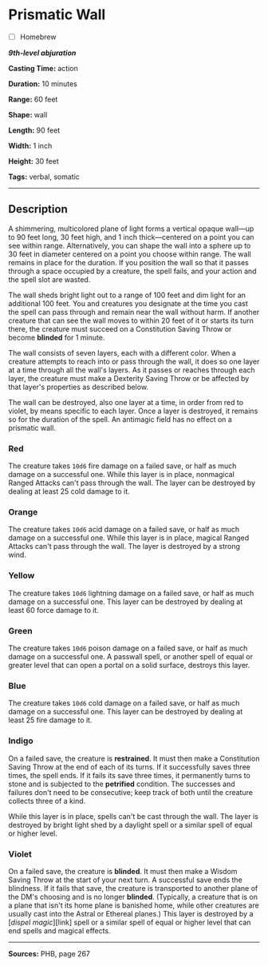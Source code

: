 # Prismatic Wall

- [ ] Homebrew

***9th-level abjuration***

**Casting Time:** action

**Duration:** 10 minutes

**Range:** 60 feet

**Shape:** wall

**Length:** 90 feet

**Width:** 1 inch

**Height:** 30 feet

**Tags:** verbal, somatic

---

## Description
A shimmering, multicolored plane of light forms a vertical opaque wall—up to 90 feet long, 30 feet high, and 1 inch thick—centered on a point you can see within range.
Alternatively, you can shape the wall into a sphere up to 30 feet in diameter centered on a point you choose within range.
The wall remains in place for the duration.
If you position the wall so that it passes through a space occupied by a creature, the spell fails, and your action and the spell slot are wasted.

The wall sheds bright light out to a range of 100 feet and dim light for an additional 100 feet.
You and creatures you designate at the time you cast the spell can pass through and remain near the wall without harm.
If another creature that can see the wall moves to within 20 feet of it or starts its turn there, the creature must succeed on a Constitution Saving Throw or become **blinded** for 1 minute.

The wall consists of seven layers, each with a different color.
When a creature attempts to reach into or pass through the wall, it does so one layer at a time through all the wall's layers.
As it passes or reaches through each layer, the creature must make a Dexterity Saving Throw or be affected by that layer's properties as described below.

The wall can be destroyed, also one layer at a time, in order from red to violet, by means specific to each layer.
Once a layer is destroyed, it remains so for the duration of the spell.
An antimagic field has no effect on a prismatic wall.

### Red
The creature takes `10d6` fire damage on a failed save, or half as much damage on a successful one.
While this layer is in place, nonmagical Ranged Attacks can't pass through the wall.
The layer can be destroyed by dealing at least 25 cold damage to it.

### Orange
The creature takes `10d6` acid damage on a failed save, or half as much damage on a successful one.
While this layer is in place, magical Ranged Attacks can't pass through the wall.
The layer is destroyed by a strong wind.

### Yellow
The creature takes `10d6` lightning damage on a failed save, or half as much damage on a successful one.
This layer can be destroyed by dealing at least 60 force damage to it.

### Green
The creature takes `10d6` poison damage on a failed save, or half as much damage on a successful one.
A passwall spell, or another spell of equal or greater level that can open a portal on a solid surface, destroys this layer.

### Blue
The creature takes `10d6` cold damage on a failed save, or half as much damage on a successful one.
This layer can be destroyed by dealing at least 25 fire damage to it.

### Indigo
On a failed save, the creature is **restrained**.
It must then make a Constitution Saving Throw at the end of each of its turns.
If it successfully saves three times, the spell ends.
If it fails its save three times, it permanently turns to stone and is subjected to the **petrified** condition.
The successes and failures don't need to be consecutive; keep track of both until the creature collects three of a kind.

While this layer is in place, spells can't be cast through the wall.
The layer is destroyed by bright light shed by a daylight spell or a similar spell of equal or higher level.

### Violet
On a failed save, the creature is **blinded**.
It must then make a Wisdom Saving Throw at the start of your next turn.
A successful save ends the blindness.
If it fails that save, the creature is transported to another plane of the DM's choosing and is no longer **blinded**.
(Typically, a creature that is on a plane that isn't its home plane is banished home, while other creatures are usually cast into the Astral or Ethereal planes.)
This layer is destroyed by a [*dispel magic*][link] spell or a similar spell of equal or higher level that can end spells and magical effects.

---

**Sources:** PHB, page 267
